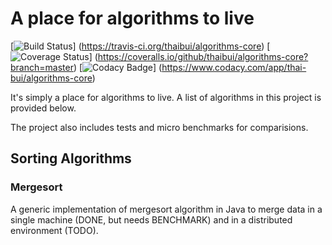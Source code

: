 # A place for algorithms to live

[![Build Status](https://travis-ci.org/thaibui/algorithms-core.svg?branch=master)]
(https://travis-ci.org/thaibui/algorithms-core)
[![Coverage Status](https://coveralls.io/repos/github/thaibui/algorithms-core/badge.svg?branch=master)]
(https://coveralls.io/github/thaibui/algorithms-core?branch=master)
[![Codacy Badge](https://api.codacy.com/project/badge/grade/62844e59eb9f4dd5835e2ede39360d7a)]
(https://www.codacy.com/app/thai-bui/algorithms-core)

It's simply a place for algorithms to live. A list of algorithms in this project
is provided below.

The project also includes tests and micro benchmarks for comparisions.

## Sorting Algorithms

### Mergesort

A generic implementation of mergesort algorithm in Java to merge data in a
single machine (DONE, but needs BENCHMARK) and in a distributed environment (TODO).  
